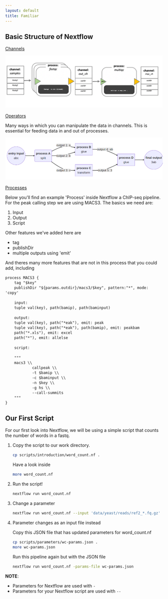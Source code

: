 ```yaml
---
layout: default
title: Familiar
---
```


## Basic Structure of Nextflow

[Channels](https://www.nextflow.io/docs/latest/channel.html)

![alt image](channel-process_fqc.png)


[Operators](https://www.nextflow.io/docs/latest/reference/operator.html)

Many ways in which you can manipulate the data in channels. This is essential for feeding data in and out of processes.

![alt image](operators.png)

[Processes](https://www.nextflow.io/docs/latest/process.html)

Below you'll find an example 'Process' inside Nextflow a ChIP-seq pipeline. For the peak calling step we are using MACS3. The basics we need are:

1. Input
2. Output
3. Script

Other features we've added here are

* tag
* publishDir
* multiple outputs using 'emit'

And theres many more features that are not in this process that you could add, including 

```nextflow
process MACS3 {
    tag "$key"
    publishDir "${params.outdir}/macs3/$key", pattern:"*", mode: 'copy'

    input:
    tuple val(key), path(bamip), path(baminput)

    output:
    tuple val(key), path("*eak"), emit: peak
    tuple val(key), path("*eak"), path(bamip), emit: peakbam
    path("*.xls"), emit: excel
    path("*"), emit: allelse

    script:

    """
    macs3 \\
            callpeak \\
            -t $bamip \\
            -c $baminput \\
            -n $key \\
            -g hs \\
            --call-summits
    """ 
}
```



## Our First Script

For our first look into Nextflow, we will be using a simple script that counts the number of words in a fastq.

1. Copy the script to our work directory.

    ```bash
    cp scripts/introduction/word_count.nf .
    ```

    Have a look inside

    ```bash
    more word_count.nf
    ```

2. Run the script!

    ```bash
    nextflow run word_count.nf
    ```

3. Change a parameter

    ```bash
    nextflow run word_count.nf --input 'data/yeast/reads/ref2_*.fq.gz'
    ```

4. Parameter changes as an input file instead

    Copy this JSON file that has updated parameters for word_count.nf

    ```bash
    cp scripts/parameters/wc-params.json .
    more wc-params.json
    ```

    Run this pipeline again but with the JSON file

    ```bash
    nextflow run word_count.nf -params-file wc-params.json
    ```

**NOTE**: 

* Parameters for Nextflow are used with `-`
* Parameters for your Nextflow script are used with `--`

